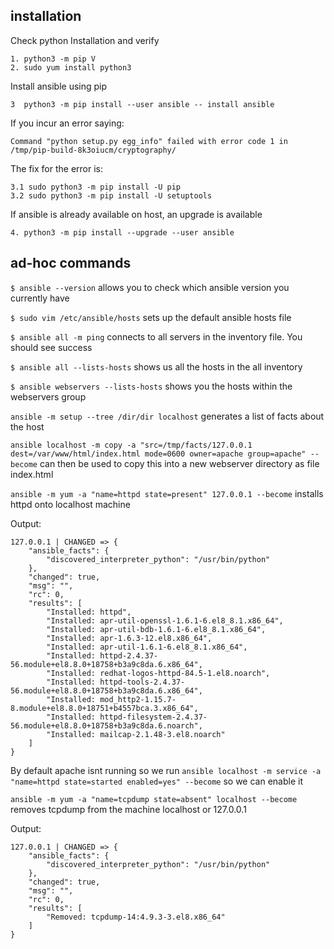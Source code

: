 ## installation

Check python Installation and verify

    1. python3 -m pip V 
    2. sudo yum install python3

Install ansible using pip
    
    3  python3 -m pip install --user ansible -- install ansible
    
If you incur an error saying: 

`Command "python setup.py egg_info" failed with error code 1 in /tmp/pip-build-8k3oiucm/cryptography/`

The fix for the error is: 
	
    3.1 sudo python3 -m pip install -U pip   
    3.2 sudo python3 -m pip install -U setuptools

If ansible is already available on host, an upgrade is available 

    4. python3 -m pip install --upgrade --user ansible

## ad-hoc commands

`$ ansible --version` allows you to check which ansible version you currently have 

`$ sudo vim /etc/ansible/hosts` sets up the default ansible hosts file 

`$ ansible all -m ping` connects to all servers in the inventory file. You should see success

`$ ansible all --lists-hosts` shows us all the hosts in the all inventory 

`$ ansible webservers --lists-hosts` shows you the hosts within the webservers group

`ansible -m setup --tree /dir/dir localhost` generates a list of facts about the host

`ansible localhost -m copy -a "src=/tmp/facts/127.0.0.1 dest=/var/www/html/index.html mode=0600 owner=apache group=apache" --become` can then be used to copy this into a new webserver directory as file index.html

`ansible -m yum -a "name=httpd state=present" 127.0.0.1 --become` installs httpd onto localhost machine 

Output:

```
127.0.0.1 | CHANGED => {
    "ansible_facts": {
        "discovered_interpreter_python": "/usr/bin/python"
    },
    "changed": true,
    "msg": "",
    "rc": 0,
    "results": [
        "Installed: httpd",
        "Installed: apr-util-openssl-1.6.1-6.el8_8.1.x86_64",
        "Installed: apr-util-bdb-1.6.1-6.el8_8.1.x86_64",
        "Installed: apr-1.6.3-12.el8.x86_64",
        "Installed: apr-util-1.6.1-6.el8_8.1.x86_64",
        "Installed: httpd-2.4.37-56.module+el8.8.0+18758+b3a9c8da.6.x86_64",
        "Installed: redhat-logos-httpd-84.5-1.el8.noarch",
        "Installed: httpd-tools-2.4.37-56.module+el8.8.0+18758+b3a9c8da.6.x86_64",
        "Installed: mod_http2-1.15.7-8.module+el8.8.0+18751+b4557bca.3.x86_64",
        "Installed: httpd-filesystem-2.4.37-56.module+el8.8.0+18758+b3a9c8da.6.noarch",
        "Installed: mailcap-2.1.48-3.el8.noarch"
    ]
}

```

By default apache isnt running so we run  `ansible localhost -m service -a "name=httpd state=started enabled=yes" --become` so we can enable it

`ansible -m yum -a "name=tcpdump state=absent" localhost --become` removes tcpdump from the machine localhost or 127.0.0.1

Output:

```
127.0.0.1 | CHANGED => {
    "ansible_facts": {
        "discovered_interpreter_python": "/usr/bin/python"
    },
    "changed": true,
    "msg": "",
    "rc": 0,
    "results": [
        "Removed: tcpdump-14:4.9.3-3.el8.x86_64"
    ]
}
```
